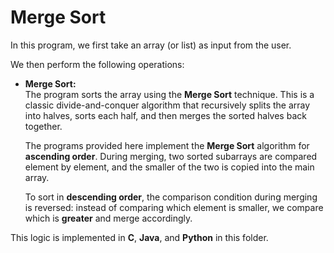 # Merge Sort

In this program, we first take an array (or list) as input from the user.

We then perform the following operations:

- **Merge Sort:**  
  The program sorts the array using the **Merge Sort** technique. This is a classic divide-and-conquer algorithm that recursively splits the array into halves, sorts each half, and then merges the sorted halves back together.

  The programs provided here implement the **Merge Sort** algorithm for **ascending order**. During merging, two sorted subarrays are compared element by element, and the smaller of the two is copied into the main array.

  To sort in **descending order**, the comparison condition during merging is reversed: instead of comparing which element is smaller, we compare which is **greater** and merge accordingly.

This logic is implemented in **C**, **Java**, and **Python** in this folder.
